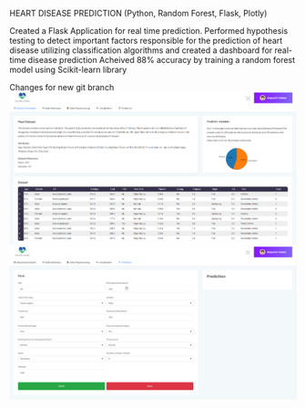 HEART DISEASE PREDICTION (Python, Random Forest, Flask, Plotly)	


Created a Flask Application for real time prediction.
Performed hypothesis testing to detect important factors responsible for the prediction of heart disease utilizing classification algorithms and created a dashboard for real-time disease prediction
Acheived 88% accuracy by training a random forest model using Scikit-learn library


Changes for new git branch
![alt text](https://github.com/ymayank97/Flask-Dashboard-for-heart-Disease/blob/master/Dashboard1.png)
![alt text](https://github.com/ymayank97/Flask-Dashboard-for-heart-Disease/blob/master/Dashboard2.png)

